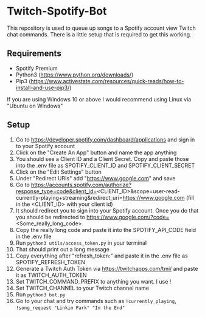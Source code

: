 # Twitch-Spotify-Bot
This repository is used to queue up songs to a Spotify account view Twitch chat commands. There is a little setup that is required to get this working.

## Requirements
* Spotify Premium
* Python3 (https://www.python.org/downloads/)
* Pip3 (https://www.activestate.com/resources/quick-reads/how-to-install-and-use-pip3/)

If you are using Windows 10 or above I would recommend using Linux via "Ubuntu on Windows"

## Setup
1. Go to https://developer.spotify.com/dashboard/applications and sign in to your Spotify account
2. Click on the "Create An App" button and name the app anything
3. You should see a Client ID and a Client Secret. Copy and paste those into the .env file as SPOTIFY_CLIENT_ID and SPOTIFY_CLIENT_SECRET
4. Click on the "Edit Settings" button
5. Under "Redirect URIs" add "https://www.google.com" and save
6. Go to https://accounts.spotify.com/authorize?response_type=code&client_id=<CLIENT_ID>&scope=user-read-currently-playing+streaming&redirect_uri=https://www.google.com (fill in the <CLIENT_ID> with your client id)
7. It should redirect you to sign into your Spotify account. Once you do that you should be redirected to https://www.google.com/?code=<Some_really_long_code>
8. Copy the really long code and paste it into the SPOTIFY_API_CODE field in the .env file
9. Run `python3 utils/access_token.py` in your terminal
10. That should print out a long message
11. Copy everything after "refresh_token:" and paste it in the .env file as SPOTIFY_REFRESH_TOKEN
12. Generate a Twitch Auth Token via https://twitchapps.com/tmi/ and paste it as TWITCH_AUTH_TOKEN
13. Set TWITCH_COMMAND_PREFIX to anything you want. I use !
14. Set TWITCH_CHANNEL to your Twitch channel name
15. Run `python3 bot.py`
16. Go to your chat and try commands such as `!currently_playing`, `!song_request "Linkin Park" "In the End"`
